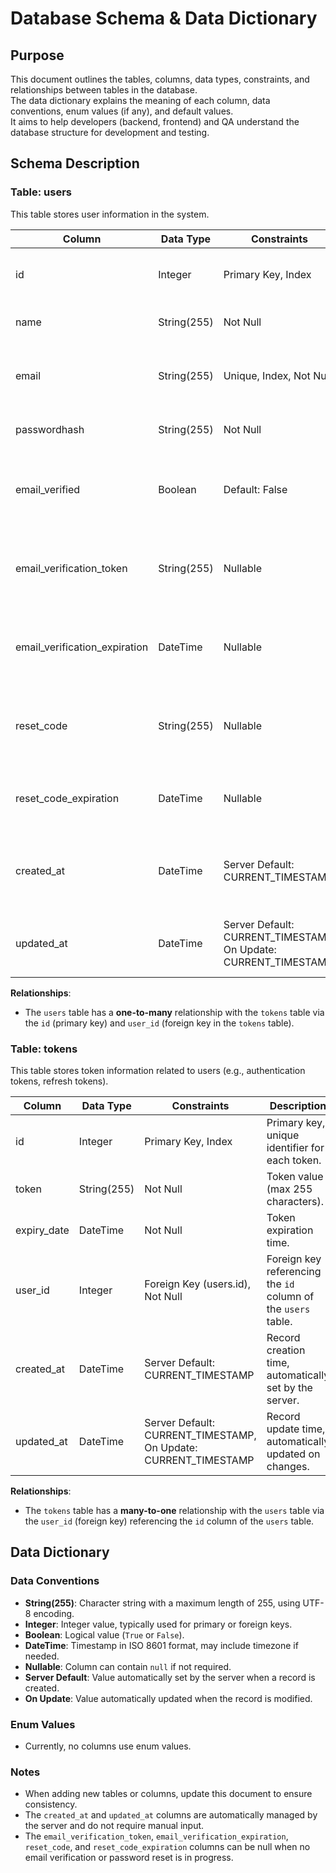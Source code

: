 # Database Schema & Data Dictionary

## Purpose
This document outlines the tables, columns, data types, constraints, and relationships between tables in the database.  
The data dictionary explains the meaning of each column, data conventions, enum values (if any), and default values.  
It aims to help developers (backend, frontend) and QA understand the database structure for development and testing.

## Schema Description

### Table: users
This table stores user information in the system.

| Column                       | Data Type         | Constraints                            | Description                                                                |
|------------------------------|-------------------|----------------------------------------|---------------------------------------------------------------------------|
| id                           | Integer           | Primary Key, Index                     | Primary key, unique identifier for each user.                             |
| name                         | String(255)       | Not Null                               | User's name (max 255 characters).                                         |
| email                        | String(255)       | Unique, Index, Not Null                | User's email address, unique across the system.                           |
| passwordhash                 | String(255)       | Not Null                               | Hashed password of the user.                                              |
| email_verified               | Boolean           | Default: False                         | Email verification status (True: verified, False: not verified).          |
| email_verification_token     | String(255)       | Nullable                               | Token for email verification, can be null if no token exists.             |
| email_verification_expiration| DateTime          | Nullable                               | Expiration time of the email verification token, can be null.             |
| reset_code                   | String(255)       | Nullable                               | Code for password reset, can be null if no reset request exists.          |
| reset_code_expiration        | DateTime          | Nullable                               | Expiration time of the password reset code, can be null.                  |
| created_at                   | DateTime          | Server Default: CURRENT_TIMESTAMP      | Record creation time, automatically set by the server.                    |
| updated_at                   | DateTime          | Server Default: CURRENT_TIMESTAMP, On Update: CURRENT_TIMESTAMP | Record update time, automatically updated on changes.                     |

**Relationships**:
- The `users` table has a **one-to-many** relationship with the `tokens` table via the `id` (primary key) and `user_id` (foreign key in the `tokens` table).

### Table: tokens
This table stores token information related to users (e.g., authentication tokens, refresh tokens).

| Column                       | Data Type         | Constraints                            | Description                                                                |
|------------------------------|-------------------|----------------------------------------|---------------------------------------------------------------------------|
| id                           | Integer           | Primary Key, Index                     | Primary key, unique identifier for each token.                            |
| token                        | String(255)       | Not Null                               | Token value (max 255 characters).                                         |
| expiry_date                  | DateTime          | Not Null                               | Token expiration time.                                                    |
| user_id                      | Integer           | Foreign Key (users.id), Not Null       | Foreign key referencing the `id` column of the `users` table.             |
| created_at                   | DateTime          | Server Default: CURRENT_TIMESTAMP      | Record creation time, automatically set by the server.                    |
| updated_at                   | DateTime          | Server Default: CURRENT_TIMESTAMP, On Update: CURRENT_TIMESTAMP | Record update time, automatically updated on changes.                     |

**Relationships**:
- The `tokens` table has a **many-to-one** relationship with the `users` table via the `user_id` (foreign key) referencing the `id` column of the `users` table.

## Data Dictionary

### Data Conventions
- **String(255)**: Character string with a maximum length of 255, using UTF-8 encoding.
- **Integer**: Integer value, typically used for primary or foreign keys.
- **Boolean**: Logical value (`True` or `False`).
- **DateTime**: Timestamp in ISO 8601 format, may include timezone if needed.
- **Nullable**: Column can contain `null` if not required.
- **Server Default**: Value automatically set by the server when a record is created.
- **On Update**: Value automatically updated when the record is modified.

### Enum Values
- Currently, no columns use enum values.

### Notes
- When adding new tables or columns, update this document to ensure consistency.
- The `created_at` and `updated_at` columns are automatically managed by the server and do not require manual input.
- The `email_verification_token`, `email_verification_expiration`, `reset_code`, and `reset_code_expiration` columns can be null when no email verification or password reset is in progress.